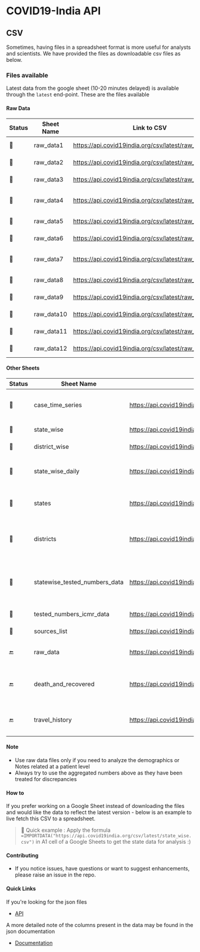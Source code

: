 # COVID19-India API

## CSV

Sometimes, having files in a spreadsheet format is more useful for analysts and scientists. We have provided the files as downloadable csv files as below.

### Files available

Latest data from the google sheet (10-20 minutes delayed) is available through the `latest` end-point.
These are the files available

#### Raw Data

| Status        | Sheet Name | Link to CSV                                              | Description            |
| ------------- | ---------- | -------------------------------------------------------- | ---------------------- |
| :green_heart: | raw_data1  | <https://api.covid19india.org/csv/latest/raw_data1.csv>  | Till Apr 19th          |
| :green_heart: | raw_data2  | <https://api.covid19india.org/csv/latest/raw_data2.csv>  | Apr 20th to Apr 26th   |
| :green_heart: | raw_data3  | <https://api.covid19india.org/csv/latest/raw_data3.csv>  | April 27th to May 9th  |
| :green_heart: | raw_data4  | <https://api.covid19india.org/csv/latest/raw_data4.csv>  | May 10th to May 23rd   |
| :green_heart: | raw_data5  | <https://api.covid19india.org/csv/latest/raw_data5.csv>  | May 24th to June 4th   |
| :green_heart: | raw_data6  | <https://api.covid19india.org/csv/latest/raw_data6.csv>  | June 5th to June 19th  |
| :green_heart: | raw_data7  | <https://api.covid19india.org/csv/latest/raw_data7.csv>  | June 20th to June 30th |
| :green_heart: | raw_data8  | <https://api.covid19india.org/csv/latest/raw_data8.csv>  | July 1st to July 7th   |
| :green_heart: | raw_data9  | <https://api.covid19india.org/csv/latest/raw_data9.csv>  | July 8th to July 13th  |
| :green_heart: | raw_data10 | <https://api.covid19india.org/csv/latest/raw_data10.csv> | July 14th to July 17th |
| :green_heart: | raw_data11 | <https://api.covid19india.org/csv/latest/raw_data11.csv> | July 18th to July 22nd |
| :green_heart: | raw_data12 | <https://api.covid19india.org/csv/latest/raw_data12.csv> | July 23rd onwards      |

#### Other Sheets

| Status        | Sheet Name                    | Link to CSV                                                                 | Description                                                                                     |
| ------------- | ----------------------------- | --------------------------------------------------------------------------- | ----------------------------------------------------------------------------------------------- |
| :green_heart: | case_time_series              | <https://api.covid19india.org/csv/latest/case_time_series.csv>              | Time series of Confirmed, Recovered and Deceased cases in India
| :green_heart: | state_wise                    | <https://api.covid19india.org/csv/latest/state_wise.csv>                    | The latest State-wise situation                                                                 |                                        |
| :green_heart: | district_wise                 | <https://api.covid19india.org/csv/latest/district_wise.csv>                 | The latest District-wise  situation                                                      |
| :green_heart: | state_wise_daily              | <https://api.covid19india.org/csv/latest/state_wise_daily.csv>              | Statewise timeseries of Confirmed, Recovered and Deceased numbers.  
| :green_heart: | states                        | <https://api.covid19india.org/csv/latest/states.csv>                        | Statewise timeseries of Confirmed, Recovered and Deceased numbers in long format  
| :green_heart: | districts                        | <https://api.covid19india.org/csv/latest/districts.csv>                  | Districtwise timeseries of Confirmed, Recovered and Deceased numbers in long format                           |
| :green_heart: | statewise_tested_numbers_data | <https://api.covid19india.org/csv/latest/statewise_tested_numbers_data.csv> | Number of tests conducted in each state, ventilators and hospital bed information reported in state bulletins |
| :green_heart: | tested_numbers_icmr_data      | <https://api.covid19india.org/csv/latest/tested_numbers_icmr_data.csv>      | Number of tests reported by ICMR                                                                |
| :green_heart: | sources_list                  | <https://api.covid19india.org/csv/latest/sources_list.csv>                  | List of sources that we are using.                                                              |
| :end:         | raw_data                      | <https://api.covid19india.org/csv/latest/raw_data.csv>                      | raw_data1 + raw_data2. This is frozen as of Apr 26th.                                           |
| :end:         | death_and_recovered           | <https://api.covid19india.org/csv/latest/death_and_recovered.csv>           | death_and_recovered1 + death_and_recovered2. This is frozen as of Apr 26th.                     |
| :end:         | travel_history                | <https://api.covid19india.org/csv/latest/travel_history.csv>                | Travel history of patients. This data is not reported or captured anymore.                      |

#### Note

- Use raw data files only if you need to analyze the demographics or Notes related at a patient level
- Always try to use the aggregated numbers above as they have been treated for discrepancies

#### How to

If you prefer working on a Google Sheet instead of downloading the files and would like the data to reflect the latest version - below is an example to live fetch this CSV to a spreadsheet.
> :rocket: Quick example : Apply the formula `=IMPORTDATA("https://api.covid19india.org/csv/latest/state_wise.csv")` in A1 cell of a Google Sheets to get the state data for analysis :)

#### Contributing

- If you notice issues, have questions or want to suggest enhancements, please raise an issue in the repo.

#### Quick Links

If you're looking for the json files

- [API](https://api.covid19india.org)

A more detailed note of the columns present in the data may be found in the json documentation

- [Documentation](https://api.covid19india.org/documentation)
